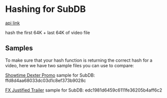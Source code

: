 
# Hashing for SubDB

[api link](http://thesubdb.com/api/)

hash the first 64K + last 64K of video file

## Samples

To make sure that your hash function is returning the correct hash for a video,
here we have two sample files you can use to compare:

[Showtime Dexter Promo](http://thesubdb.com/api/samples/dexter.mp4)
sample for SubDB: ffd8d4aa68033dc03d1c8ef373b9028c

[FX Justified Trailer](http://thesubdb.com/api/samples/justified.mp4)
sample for SubDB: edc1981d6459c6111fe36205b4aff6c2

